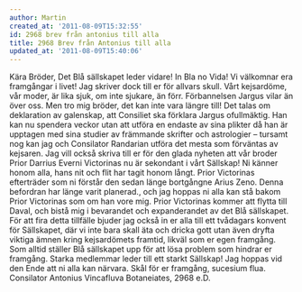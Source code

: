 ```yaml
---
author: Martin
created_at: '2011-08-09T15:32:55'
id: 2968 brev från antonius till alla
title: 2968 Brev från Antonius till alla
updated_at: '2011-08-09T15:40:06'
---
```

Kära Bröder, Det Blå sällskapet leder vidare! In Bla no Vida! Vi välkomnar era framgångar i livet! Jag skriver dock till er för allvars skull. Vårt kejsardöme, vår moder, är lika sjuk, om inte sjukare, än förr. Förbannelsen Jargus vilar än över oss. Men tro mig bröder, det kan inte vara längre till! Det talas om deklaration av galenskap, att Consiliet ska förklara Jargus ofullmäktig. Han kan nu spendera veckor utan att utföra en endaste av sina plikter då han är upptagen med sina studier av främmande skrifter och astrologier – tursamt nog kan jag och Consilator Randarian utföra det mesta som förväntas av kejsaren. Jag vill också skriva till er för den glada nyheten att vår broder Prior Darrius Everni Victorinas nu är sekondant i vårt Sällskap! Ni känner honom alla, hans nit och flit har tagit honom långt. Prior Victorinas efterträder som ni förstår den sedan länge bortgångne Arius Zeno. Denna befordran har länge varit planerad., och jag hoppas ni alla kan stå bakom Prior Victorinas som om han vore mig. Prior Victorinas kommer att flytta till Daval, och bistå mig i bevarandet och expanderandet av det Blå sällskapet. För att fira detta tillfälle bjuder jag också in er alla till ett tvådagars konvent för Sällskapet, där vi inte bara skall äta och dricka gott utan även dryfta viktiga ämnen kring kejsardömets framtid, likväl som er egen framgång. Som alltid ställer Blå sällskapet upp för att lösa problem som hindrar er framgång. Starka medlemmar leder till ett starkt Sällskap! Jag hoppas vid den Ende att ni alla kan närvara. Skål för er framgång, sucesium flua. Consilator Antonius Vincafluva Botaneiates, 2968 e.D.